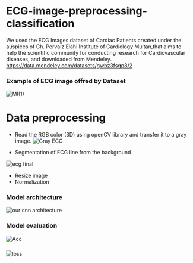 # ECG-image-preprocessing-classification
We used the ECG Images dataset of Cardiac Patients created under the auspices
of Ch. Pervaiz Elahi Institute of Cardiology Multan,that aims to help the scientific
community for conducting research for Cardiovascular diseases, and downloaded
from Mendeley. https://data.mendeley.com/datasets/gwbz3fsgp8/2

### Example of ECG image offred by Dataset
![MI(1)](https://user-images.githubusercontent.com/64719616/182239937-6193c96d-1ead-4d61-8771-de4e50131675.jpg)

# Data preprocessing
* Read the RGB color (3D) using openCV library and transfer it to a gray image.
![Gray ECG](https://user-images.githubusercontent.com/64719616/182240771-cce1efdb-92a4-432e-93a5-21b61efa2eda.png)

* Segmentation of ECG line from the background

![ecg final](https://user-images.githubusercontent.com/64719616/182240933-3e6c4563-9637-4ab6-8b5e-952fa629b939.png)

* Resize image
* Normalization

### Model architecture
![our cnn architecture](https://user-images.githubusercontent.com/64719616/182241167-38370cd5-5787-49ed-a463-7371b67b88fb.png)

### Model evaluation
![Acc](https://user-images.githubusercontent.com/64719616/182241281-c22866ee-9417-4cc9-b868-22189e4ac542.PNG)
###
###
![loss](https://user-images.githubusercontent.com/64719616/182241278-da4b77f5-6cf7-4d24-8c04-2cc24a98019b.PNG)


